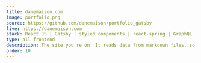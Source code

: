 ```yaml
---
title: danemaison.com
image: portfolio.png
source: https://github.com/danemaison/portfolio_gatsby
live: https://danemaison.com
stack: React JS | Gatsby | styled components | react-spring | GraphQL | Canvas
type: all frontend
description: The site you're on! It reads data from markdown files, so it's easy for me to edit content and continue adding projects in the future.
order: 10
---
```


